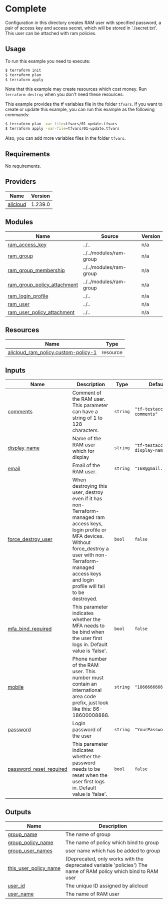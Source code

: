 # Complete

Configuration in this directory creates RAM user with specified password, a pair of access key and access secret, which will be stored in './secret.txt'. This user can be attached with ram policies.

## Usage

To run this example you need to execute:

```bash
$ terraform init
$ terraform plan
$ terraform apply
```

Note that this example may create resources which cost money. Run `terraform destroy` when you don't need these resources.

This example provides the tf variables file in the folder `tfvars`. If you want to create or update this example,
you can run this example as the following commands:
```bash
$ terraform plan -var-file=tfvars/01-update.tfvars
$ terraform apply -var-file=tfvars/01-update.tfvars
```

Also, you can add more variables files in the folder `tfvars`.

<!-- 在根目录下运行命令 `terraform-docs markdown . --output-file "./README.md"`，可将所有信息自动填充 -->
<!-- BEGIN_TF_DOCS -->
## Requirements

No requirements.

## Providers

| Name | Version |
|------|---------|
| <a name="provider_alicloud"></a> [alicloud](#provider\_alicloud) | 1.239.0 |

## Modules

| Name | Source | Version |
|------|--------|---------|
| <a name="module_ram_access_key"></a> [ram\_access\_key](#module\_ram\_access\_key) | ../.. | n/a |
| <a name="module_ram_group"></a> [ram\_group](#module\_ram\_group) | ../../modules/ram-group | n/a |
| <a name="module_ram_group_membership"></a> [ram\_group\_membership](#module\_ram\_group\_membership) | ../../modules/ram-group | n/a |
| <a name="module_ram_group_policy_attachment"></a> [ram\_group\_policy\_attachment](#module\_ram\_group\_policy\_attachment) | ../../modules/ram-group | n/a |
| <a name="module_ram_login_profile"></a> [ram\_login\_profile](#module\_ram\_login\_profile) | ../.. | n/a |
| <a name="module_ram_user"></a> [ram\_user](#module\_ram\_user) | ../.. | n/a |
| <a name="module_ram_user_policy_attachment"></a> [ram\_user\_policy\_attachment](#module\_ram\_user\_policy\_attachment) | ../.. | n/a |

## Resources

| Name | Type |
|------|------|
| [alicloud_ram_policy.custom-policy-1](https://registry.terraform.io/providers/hashicorp/alicloud/latest/docs/resources/ram_policy) | resource |

## Inputs

| Name | Description | Type | Default | Required |
|------|-------------|------|---------|:--------:|
| <a name="input_comments"></a> [comments](#input\_comments) | Comment of the RAM user. This parameter can have a string of 1 to 128 characters. | `string` | `"tf-testacc-comments"` | no |
| <a name="input_display_name"></a> [display\_name](#input\_display\_name) | Name of the RAM user which for display | `string` | `"tf-testacc-display-name"` | no |
| <a name="input_email"></a> [email](#input\_email) | Email of the RAM user. | `string` | `"168@gmail.com"` | no |
| <a name="input_force_destroy_user"></a> [force\_destroy\_user](#input\_force\_destroy\_user) | When destroying this user, destroy even if it has non-Terraform-managed ram access keys, login profile or MFA devices. Without force\_destroy a user with non-Terraform-managed access keys and login profile will fail to be destroyed. | `bool` | `false` | no |
| <a name="input_mfa_bind_required"></a> [mfa\_bind\_required](#input\_mfa\_bind\_required) | This parameter indicates whether the MFA needs to be bind when the user first logs in. Default value is 'false'. | `bool` | `false` | no |
| <a name="input_mobile"></a> [mobile](#input\_mobile) | Phone number of the RAM user. This number must contain an international area code prefix, just look like this: 86-18600008888. | `string` | `"18666666666"` | no |
| <a name="input_password"></a> [password](#input\_password) | Login password of the user | `string` | `"YourPassword123!"` | no |
| <a name="input_password_reset_required"></a> [password\_reset\_required](#input\_password\_reset\_required) | This parameter indicates whether the password needs to be reset when the user first logs in. Default value is 'false'. | `bool` | `false` | no |

## Outputs

| Name | Description |
|------|-------------|
| <a name="output_group_name"></a> [group\_name](#output\_group\_name) | The name of group |
| <a name="output_group_policy_name"></a> [group\_policy\_name](#output\_group\_policy\_name) | The name of policy which bind to group |
| <a name="output_group_user_names"></a> [group\_user\_names](#output\_group\_user\_names) | user name which has be added to group |
| <a name="output_this_user_policy_name"></a> [this\_user\_policy\_name](#output\_this\_user\_policy\_name) | (Deprecated, only works with the deprecated variable 'policies') The name of RAM policy which bind to RAM user |
| <a name="output_user_id"></a> [user\_id](#output\_user\_id) | The unique ID assigned by alicloud |
| <a name="output_user_name"></a> [user\_name](#output\_user\_name) | The name of RAM user |
<!-- END_TF_DOCS -->
